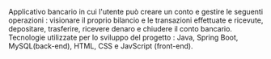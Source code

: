 Applicativo bancario in cui l'utente può creare un conto e gestire le seguenti operazioni : visionare il proprio bilancio e le transazioni effettuate e ricevute, depositare, trasferire, ricevere denaro e chiudere il conto bancario. Tecnologie utilizzate per lo sviluppo del progetto : Java, Spring Boot, MySQL(back-end), HTML, CSS e JavScript (front-end).
